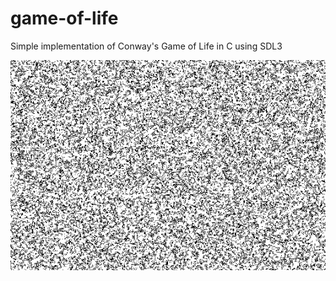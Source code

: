 # game-of-life
Simple implementation of Conway's Game of Life in C using SDL3

![](https://github.com/siteswapv4/game-of-life/blob/main/demo.gif)
